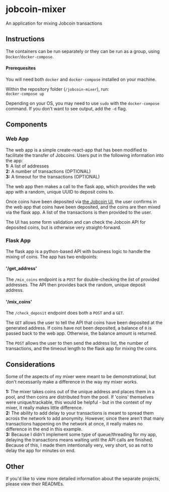 # jobcoin-mixer
An application for mixing Jobcoin transactions

## Instructions
The containers can be run separately or they can be run as a group, using `Docker`/`docker-compose`.    


#### Prerequesites
You will need both `docker` and `docker-compose` installed on your machine.

Within the repository folder (`/jobcoin-mixer`), run:      
`docker-compose up`

Depending on your OS, you may need to use `sudo` with the `docker-compose` command. If you don't want to see output, add the `-d` flag. 

## Components

### Web App
The web app is a simple create-react-app that has been modified to facilitate the transfer of Jobcoins.
Users put in the following information into the app:     
**1:** A list of addresses     
**2:** A number of transactions (OPTIONAL)        
**3:** A timeout for the transactions (OPTIONAL)

The web app then makes a call to the flask app, which provides the web app with a random, unique UUID to deposit coins to.

Once coins have been deposited via [the Jobcoin UI](https://jobcoin.gemini.com/headache-joyfully), the user confirms in the web app that coins have been deposited, and the coins are then mixed via the flask app. A list of the transactions is then provided to the user.

The UI has some form validation and can check the Jobcoin API for deposited coins, but is otherwise very straight-forward.

### Flask App
The flask app is a python-based API with business logic to handle the mixing of coins.
The app has two endpoints:

#### '/get_address'
The `/mix_coins` endpoint is a `POST` for double-checking the list of provided addresses. The API then provides back the random, unique deposit address.

#### '/mix_coins'
The `/check_deposit` endpoint does both a `POST` and a `GET`.

The `GET` allows the user to tell the API that coins have been deposited at the generated address. If coins have not been deposited, a balance of `0` is passed back to the web app. Otherwise, the balance amount is returned. 

The `POST` allows the user to then send the address list, the number of transactions, and the timeout length to the flask app for mixing the coins.

## Considerations
Some of the aspects of my mixer were meant to be demonstrational, but don't necessarily make a difference in the way my mixer works.        

**1:** The mixer takes coins out of the unique address and places them in a pool, and then coins are distributed from the pool. If 'coins' themselves were unique/trackable, this would be helpful - but in the context of my mixer, it really makes little difference.          
**2:** The ability to add delay to your transactions is meant to spread them across the network to add anonymity. However, since there aren't that many transactions happening on the network at once, it really makes no difference in the end in this example.         
**3:** Because I didn't implement some type of queue/threading for my app, delaying the transactions means waiting until the API calls are finished. Because of this, I made them intentionally very, very short, so as not to delay the app for minutes on end.
   

## Other
If you'd like to view more detailed information about the separate projects, please view their READMEs. 